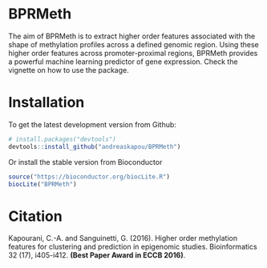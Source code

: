 # BPRMeth

The aim of BPRMeth is to extract higher order features associated with the shape of methylation profiles across a defined genomic region. Using these higher order features across promoter-proximal regions, BPRMeth provides a powerful machine learning predictor of gene expression. Check the vignette on how to use the package.

# Installation
To get the latest development version from Github:

```R
# install.packages("devtools")
devtools::install_github("andreaskapou/BPRMeth")
```

Or install the stable version from Bioconductor
```R
source("https://bioconductor.org/biocLite.R")
biocLite("BPRMeth")
```

# Citation
Kapourani, C.-A. and Sanguinetti, G. (2016). Higher order methylation features for clustering and prediction in epigenomic studies. Bioinformatics 32 (17), i405-i412. **(Best Paper Award
in ECCB 2016)**.
